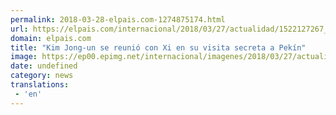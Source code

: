 ```yaml
---
permalink: 2018-03-28-elpais.com-1274875174.html
url: https://elpais.com/internacional/2018/03/27/actualidad/1522127267_400820.html#?ref=rss&format=simple&link=link
domain: elpais.com
title: "Kim Jong-un se reunió con Xi en su visita secreta a Pekín"
image: https://ep00.epimg.net/internacional/imagenes/2018/03/27/actualidad/1522127267_400820_1522201864_rrss_normal.jpg
date: undefined
category: news
translations: 
 - 'en'
---
```


